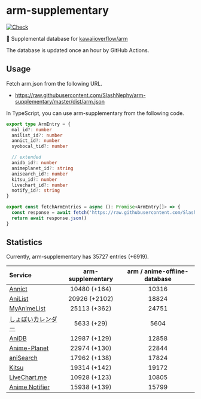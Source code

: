 # arm-supplementary

[![Check](https://github.com/SlashNephy/arm-supplementary/actions/workflows/check-node.yml/badge.svg)](https://github.com/SlashNephy/arm-supplementary/actions/workflows/check-node.yml)

💊 Supplemental database for [kawaiioverflow/arm](https://github.com/kawaiioverflow/arm)

The database is updated once an hour by GitHub Actions.

## Usage

Fetch arm.json from the following URL.

- https://raw.githubusercontent.com/SlashNephy/arm-supplementary/master/dist/arm.json

In TypeScript, you can use arm-supplementary from the following code.

```TypeScript
export type ArmEntry = {
  mal_id?: number
  anilist_id?: number
  annict_id?: number
  syobocal_tid?: number

  // extended
  anidb_id?: number
  animeplanet_id?: string
  anisearch_id?: number
  kitsu_id?: number
  livechart_id?: number
  notify_id?: string
}

export const fetchArmEntries = async (): Promise<ArmEntry[]> => {
  const response = await fetch('https://raw.githubusercontent.com/SlashNephy/arm-supplementary/master/dist/arm.json')
  return await response.json()
}
```

## Statistics

Currently, arm-supplementary has 35727 entries (+6919).

| Service                                     | arm-supplementary | arm / anime-offline-database |
| :------------------------------------------ | :---------------: | :--------------------------: |
| [Annict](https://annict.com)                |   10480 (+164)    |            10316             |
| [AniList](https://anilist.co)               |   20926 (+2102)   |            18824             |
| [MyAnimeList](https://myanimelist.net)      |   25113 (+362)    |            24751             |
| [しょぼいカレンダー](https://cal.syoboi.jp) |    5633 (+29)     |             5604             |
| [AniDB](https://anidb.net)                  |   12987 (+129)    |            12858             |
| [Anime-Planet](https://anime-planet.com)    |   22974 (+130)    |            22844             |
| [aniSearch](https://anisearch.com)          |   17962 (+138)    |            17824             |
| [Kitsu](https://kitsu.io)                   |   19314 (+142)    |            19172             |
| [LiveChart.me](https://livechart.me)        |   10928 (+123)    |            10805             |
| [Anime Notifier](https://notify.moe)        |   15938 (+139)    |            15799             |
